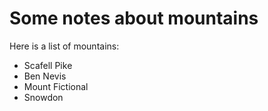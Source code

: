 Some notes about mountains
==========================

Here is a list of mountains:

* Scafell Pike
* Ben Nevis
* Mount Fictional
* Snowdon
